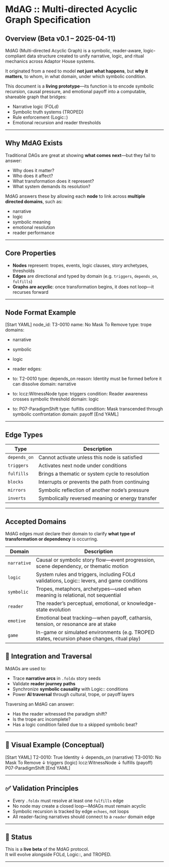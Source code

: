 # MdAG :: Multi-directed Acyclic Graph Specification

## Overview (Beta v0.1 – 2025-04-11)

MdAG (Multi-directed Acyclic Graph) is a symbolic, reader-aware, logic-compliant data structure created to unify narrative, logic, and ritual mechanics across Adaptor House systems.

It originated from a need to model **not just what happens**, but **why it matters**, to whom, in what domain, under which symbolic condition.

This document is a **living prototype**—its function is to encode symbolic recursion, causal pressure, and emotional payoff into a computable, shareable graph that bridges:

- Narrative logic (FOLd)
- Symbolic truth systems (TROPED)
- Rule enforcement (Logic::)
- Emotional recursion and reader thresholds

---

## Why MdAG Exists

Traditional DAGs are great at showing **what comes next**—but they fail to answer:
- Why does it matter?
- Who does it affect?
- What transformation does it represent?
- What system demands its resolution?

MdAG answers these by allowing each **node** to link across **multiple directed domains**, such as:
- narrative
- logic
- symbolic meaning
- emotional resolution
- reader performance

---

## Core Properties

- **Nodes** represent: tropes, events, logic clauses, story archetypes, thresholds
- **Edges** are directional and typed by domain (e.g. `triggers`, `depends_on`, `fulfills`)
- **Graphs are acyclic**: once transformation begins, it does not loop—it recurses forward

---

## Node Format Example

[Start YAML]
node_id: T3-0010
name: No Mask To Remove
type: trope
domains:
  - narrative
  - symbolic
  - logic
  - reader
edges:
  - to: T2-0010
    type: depends_on
    reason: Identity must be formed before it can dissolve
    domain: narrative

  - to: lccz:WitnessNode
    type: triggers
    condition: Reader awareness crosses symbolic threshold
    domain: logic

  - to: P07-ParadigmShift
    type: fulfills
    condition: Mask transcended through symbolic confrontation
    domain: payoff
[End YAML]

---

## Edge Types

| Type          | Description                                               |
|---------------|-----------------------------------------------------------|
| `depends_on`  | Cannot activate unless this node is satisfied             |
| `triggers`    | Activates next node under conditions                      |
| `fulfills`    | Brings a thematic or system cycle to resolution           |
| `blocks`      | Interrupts or prevents the path from continuing           |
| `mirrors`     | Symbolic reflection of another node’s pressure            |
| `inverts`     | Symbolically reversed meaning or energy transfer          |

---


## Accepted Domains

MdAG edges must declare their domain to clarify **what type of transformation or dependency** is occurring.

| Domain     | Description |
|------------|-------------|
| `narrative`  | Causal or symbolic story flow—event progression, scene dependency, or thematic motion |
| `logic`      | System rules and triggers, including FOLd validations, Logic:: levers, and game conditions |
| `symbolic`   | Tropes, metaphors, archetypes—used when meaning is relational, not sequential |
| `reader`     | The reader’s perceptual, emotional, or knowledge-state evolution |
| `emotive`    | Emotional beat tracking—when payoff, catharsis, tension, or resonance are at stake |
| `game`       | In-game or simulated environments (e.g. TROPED states, recursion phase changes, ritual play) |


## 🔁 Integration and Traversal

MdAGs are used to:
- Trace **narrative arcs** in `.foldx` story seeds
- Validate **reader journey paths**
- Synchronize **symbolic causality** with Logic:: conditions
- Power **AI traversal** through cultural, trope, or payoff layers

Traversing an MdAG can answer:
- Has the reader witnessed the paradigm shift?
- Is the trope arc incomplete?
- Has a logic condition failed due to a skipped symbolic beat?

---

## 🧭 Visual Example (Conceptual)

[Start YAML]
T2-0010: True Identity
   ↓ depends_on (narrative)
T3-0010: No Mask To Remove
   ↓ triggers (logic)
lccz:WitnessNode
   ↓ fulfills (payoff)
P07-ParadigmShift
[End YAML]

---

## ✅ Validation Principles

- Every `.foldx` must resolve at least one `fulfills` edge
- No node may create a closed loop—MdAGs must remain acyclic
- Symbolic recursion is tracked by edge `echoes`, not loops
- All reader-facing narratives should connect to a `reader` domain edge

---

## 📎 Status

This is a **live beta** of the MdAG protocol.  
It will evolve alongside FOLd, Logic::, and TROPED.

---